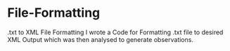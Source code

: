 # File-Formatting
.txt to XML File Formatting
I wrote a Code for Formatting .txt file to desired XML Output which was then analysed to generate observations.
